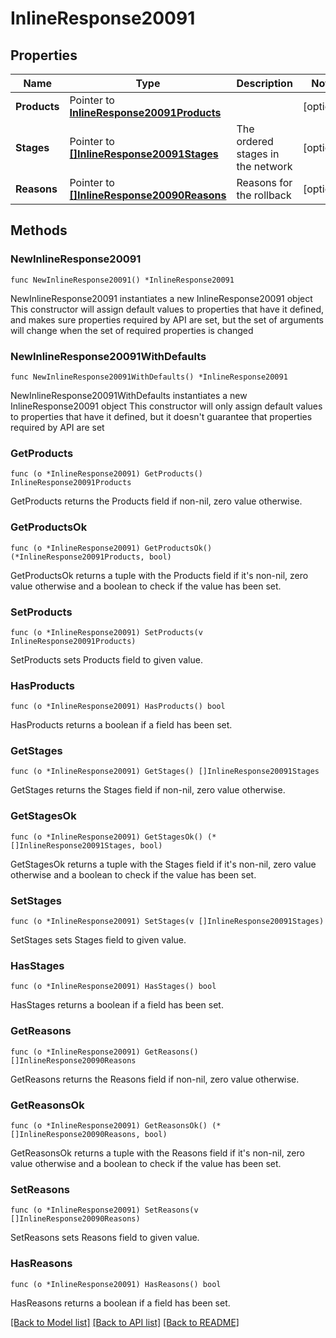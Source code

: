 # InlineResponse20091

## Properties

Name | Type | Description | Notes
------------ | ------------- | ------------- | -------------
**Products** | Pointer to [**InlineResponse20091Products**](InlineResponse20091Products.md) |  | [optional] 
**Stages** | Pointer to [**[]InlineResponse20091Stages**](InlineResponse20091Stages.md) | The ordered stages in the network | [optional] 
**Reasons** | Pointer to [**[]InlineResponse20090Reasons**](InlineResponse20090Reasons.md) | Reasons for the rollback | [optional] 

## Methods

### NewInlineResponse20091

`func NewInlineResponse20091() *InlineResponse20091`

NewInlineResponse20091 instantiates a new InlineResponse20091 object
This constructor will assign default values to properties that have it defined,
and makes sure properties required by API are set, but the set of arguments
will change when the set of required properties is changed

### NewInlineResponse20091WithDefaults

`func NewInlineResponse20091WithDefaults() *InlineResponse20091`

NewInlineResponse20091WithDefaults instantiates a new InlineResponse20091 object
This constructor will only assign default values to properties that have it defined,
but it doesn't guarantee that properties required by API are set

### GetProducts

`func (o *InlineResponse20091) GetProducts() InlineResponse20091Products`

GetProducts returns the Products field if non-nil, zero value otherwise.

### GetProductsOk

`func (o *InlineResponse20091) GetProductsOk() (*InlineResponse20091Products, bool)`

GetProductsOk returns a tuple with the Products field if it's non-nil, zero value otherwise
and a boolean to check if the value has been set.

### SetProducts

`func (o *InlineResponse20091) SetProducts(v InlineResponse20091Products)`

SetProducts sets Products field to given value.

### HasProducts

`func (o *InlineResponse20091) HasProducts() bool`

HasProducts returns a boolean if a field has been set.

### GetStages

`func (o *InlineResponse20091) GetStages() []InlineResponse20091Stages`

GetStages returns the Stages field if non-nil, zero value otherwise.

### GetStagesOk

`func (o *InlineResponse20091) GetStagesOk() (*[]InlineResponse20091Stages, bool)`

GetStagesOk returns a tuple with the Stages field if it's non-nil, zero value otherwise
and a boolean to check if the value has been set.

### SetStages

`func (o *InlineResponse20091) SetStages(v []InlineResponse20091Stages)`

SetStages sets Stages field to given value.

### HasStages

`func (o *InlineResponse20091) HasStages() bool`

HasStages returns a boolean if a field has been set.

### GetReasons

`func (o *InlineResponse20091) GetReasons() []InlineResponse20090Reasons`

GetReasons returns the Reasons field if non-nil, zero value otherwise.

### GetReasonsOk

`func (o *InlineResponse20091) GetReasonsOk() (*[]InlineResponse20090Reasons, bool)`

GetReasonsOk returns a tuple with the Reasons field if it's non-nil, zero value otherwise
and a boolean to check if the value has been set.

### SetReasons

`func (o *InlineResponse20091) SetReasons(v []InlineResponse20090Reasons)`

SetReasons sets Reasons field to given value.

### HasReasons

`func (o *InlineResponse20091) HasReasons() bool`

HasReasons returns a boolean if a field has been set.


[[Back to Model list]](../README.md#documentation-for-models) [[Back to API list]](../README.md#documentation-for-api-endpoints) [[Back to README]](../README.md)



